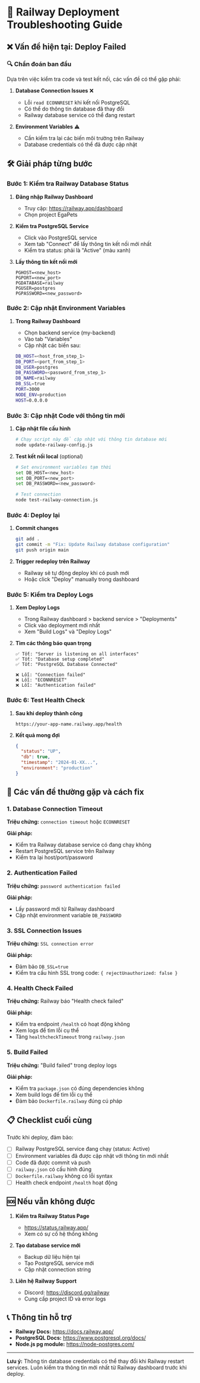 # 🚨 Railway Deployment Troubleshooting Guide

## ❌ Vấn đề hiện tại: Deploy Failed

### 🔍 Chẩn đoán ban đầu
Dựa trên việc kiểm tra code và test kết nối, các vấn đề có thể gặp phải:

1. **Database Connection Issues** ❌
   - Lỗi `read ECONNRESET` khi kết nối PostgreSQL
   - Có thể do thông tin database đã thay đổi
   - Railway database service có thể đang restart

2. **Environment Variables** ⚠️
   - Cần kiểm tra lại các biến môi trường trên Railway
   - Database credentials có thể đã được cập nhật

## 🛠️ Giải pháp từng bước

### Bước 1: Kiểm tra Railway Database Status

1. **Đăng nhập Railway Dashboard**
   - Truy cập: https://railway.app/dashboard
   - Chọn project EgaPets

2. **Kiểm tra PostgreSQL Service**
   - Click vào PostgreSQL service
   - Xem tab "Connect" để lấy thông tin kết nối mới nhất
   - Kiểm tra status: phải là "Active" (màu xanh)

3. **Lấy thông tin kết nối mới**
   ```
   PGHOST=<new_host>
   PGPORT=<new_port>
   PGDATABASE=railway
   PGUSER=postgres
   PGPASSWORD=<new_password>
   ```

### Bước 2: Cập nhật Environment Variables

1. **Trong Railway Dashboard**
   - Chọn backend service (my-backend)
   - Vào tab "Variables"
   - Cập nhật các biến sau:

   ```bash
   DB_HOST=<host_from_step_1>
   DB_PORT=<port_from_step_1>
   DB_USER=postgres
   DB_PASSWORD=<password_from_step_1>
   DB_NAME=railway
   DB_SSL=true
   PORT=3000
   NODE_ENV=production
   HOST=0.0.0.0
   ```

### Bước 3: Cập nhật Code với thông tin mới

1. **Cập nhật file cấu hình**
   ```bash
   # Chạy script này để cập nhật với thông tin database mới
   node update-railway-config.js
   ```

2. **Test kết nối local** (optional)
   ```bash
   # Set environment variables tạm thời
   set DB_HOST=<new_host>
   set DB_PORT=<new_port>
   set DB_PASSWORD=<new_password>
   
   # Test connection
   node test-railway-connection.js
   ```

### Bước 4: Deploy lại

1. **Commit changes**
   ```bash
   git add .
   git commit -m "Fix: Update Railway database configuration"
   git push origin main
   ```

2. **Trigger redeploy trên Railway**
   - Railway sẽ tự động deploy khi có push mới
   - Hoặc click "Deploy" manually trong dashboard

### Bước 5: Kiểm tra Deploy Logs

1. **Xem Deploy Logs**
   - Trong Railway dashboard > backend service > "Deployments"
   - Click vào deployment mới nhất
   - Xem "Build Logs" và "Deploy Logs"

2. **Tìm các thông báo quan trọng**
   ```
   ✅ Tốt: "Server is listening on all interfaces"
   ✅ Tốt: "Database setup completed"
   ✅ Tốt: "PostgreSQL Database Connected"
   
   ❌ Lỗi: "Connection failed"
   ❌ Lỗi: "ECONNRESET"
   ❌ Lỗi: "Authentication failed"
   ```

### Bước 6: Test Health Check

1. **Sau khi deploy thành công**
   ```
   https://your-app-name.railway.app/health
   ```

2. **Kết quả mong đợi**
   ```json
   {
     "status": "UP",
     "db": true,
     "timestamp": "2024-01-XX...",
     "environment": "production"
   }
   ```

## 🔧 Các vấn đề thường gặp và cách fix

### 1. Database Connection Timeout
**Triệu chứng:** `connection timeout` hoặc `ECONNRESET`

**Giải pháp:**
- Kiểm tra Railway database service có đang chạy không
- Restart PostgreSQL service trên Railway
- Kiểm tra lại host/port/password

### 2. Authentication Failed
**Triệu chứng:** `password authentication failed`

**Giải pháp:**
- Lấy password mới từ Railway dashboard
- Cập nhật environment variable `DB_PASSWORD`

### 3. SSL Connection Issues
**Triệu chứng:** `SSL connection error`

**Giải pháp:**
- Đảm bảo `DB_SSL=true`
- Kiểm tra cấu hình SSL trong code: `{ rejectUnauthorized: false }`

### 4. Health Check Failed
**Triệu chứng:** Railway báo "Health check failed"

**Giải pháp:**
- Kiểm tra endpoint `/health` có hoạt động không
- Xem logs để tìm lỗi cụ thể
- Tăng `healthcheckTimeout` trong `railway.json`

### 5. Build Failed
**Triệu chứng:** "Build failed" trong deploy logs

**Giải pháp:**
- Kiểm tra `package.json` có đúng dependencies không
- Xem build logs để tìm lỗi cụ thể
- Đảm bảo `Dockerfile.railway` đúng cú pháp

## 📋 Checklist cuối cùng

Trước khi deploy, đảm bảo:

- [ ] Railway PostgreSQL service đang chạy (status: Active)
- [ ] Environment variables đã được cập nhật với thông tin mới nhất
- [ ] Code đã được commit và push
- [ ] `railway.json` có cấu hình đúng
- [ ] `Dockerfile.railway` không có lỗi syntax
- [ ] Health check endpoint `/health` hoạt động

## 🆘 Nếu vẫn không được

1. **Kiểm tra Railway Status Page**
   - https://status.railway.app/
   - Xem có sự cố hệ thống không

2. **Tạo database service mới**
   - Backup dữ liệu hiện tại
   - Tạo PostgreSQL service mới
   - Cập nhật connection string

3. **Liên hệ Railway Support**
   - Discord: https://discord.gg/railway
   - Cung cấp project ID và error logs

## 📞 Thông tin hỗ trợ

- **Railway Docs:** https://docs.railway.app/
- **PostgreSQL Docs:** https://www.postgresql.org/docs/
- **Node.js pg module:** https://node-postgres.com/

---

**Lưu ý:** Thông tin database credentials có thể thay đổi khi Railway restart services. Luôn kiểm tra thông tin mới nhất từ Railway dashboard trước khi deploy.